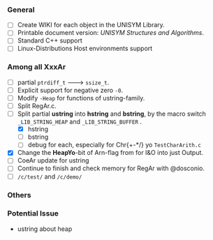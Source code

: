 ### General

- [ ] Create WIKI for each object in the UNISYM Library.
- [ ] Printable document version: *UNISYM Structures and Algorithms*.
- [ ] Standard C++ support
- [ ] Linux-Distributions Host environments support

### Among all XxxAr

- [ ] partial `ptrdiff_t` ---> `ssize_t`.
- [ ] Explicit support for negative zero `-0`.
- [ ] Modify `-Heap` for functions of ustring-family.
- [ ] Split RegAr.c.
- [ ] Split partial **ustring** into **hstring** and **bstring**, by the macro switch `_LIB_STRING_HEAP` and `_LIB_STRING_BUFFER` .
  - [x] hstring
  - [ ] bstring
  - [ ] debug for each, especially for Chr{+-*/} yo `TestCharArith.c`

- [x] Change the **HeapYo**-bit of Arn-flag from for I&O into just Output.
- [ ] CoeAr update for ustring
- [ ] Continue to finish and check memory for RegAr with @dosconio.
- [ ] `/c/test/` and `/c/demo/`

### Others



### Potential Issue

- ustring about heap







